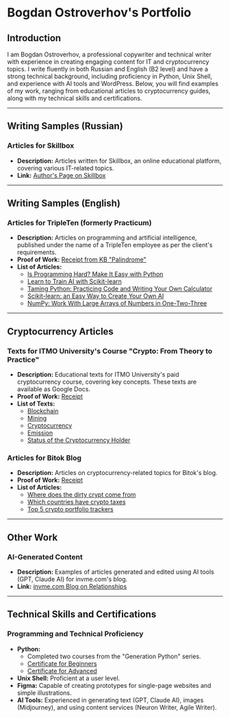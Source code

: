 # Bogdan Ostroverhov's Portfolio

## Introduction
I am Bogdan Ostroverhov, a professional copywriter and technical writer with experience in creating engaging content for IT and cryptocurrency topics. I write fluently in both Russian and English (B2 level) and have a strong technical background, including proficiency in Python, Unix Shell, and experience with AI tools and WordPress. Below, you will find examples of my work, ranging from educational articles to cryptocurrency guides, along with my technical skills and certifications.

---

## Writing Samples (Russian)

### Articles for Skillbox
- **Description:** Articles written for Skillbox, an online educational platform, covering various IT-related topics.  
- **Link:** [Author's Page on Skillbox](https://skillbox.ru/media/authors/bogdan-ostroverhov/)  

---

## Writing Samples (English)

### Articles for TripleTen (formerly Practicum)
- **Description:** Articles on programming and artificial intelligence, published under the name of a TripleTen employee as per the client's requirements.  
- **Proof of Work:** [Receipt from KB "Palindrome"](https://lknpd.nalog.ru/api/v1/receipt/236002930688/2005gq5bwz/print)  
- **List of Articles:**  
  - [Is Programming Hard? Make It Easy with Python](https://practicum.com/blog/posts/is-programming-hard-make-it-easy-with-python)  
  - [Learn to Train AI with Scikit-learn](https://practicum.com/blog/posts/learn-to-train-ai-with-scikit-learn)  
  - [Taming Python: Practicing Code and Writing Your Own Calculator](https://practicum.com/blog/posts/taming-python-practicing-code-and-writing-your-own-calculator)  
  - [Scikit-learn: an Easy Way to Create Your Own AI](https://practicum.com/blog/posts/scikit-learn-an-easy-way-to-create-your-own-ai)  
  - [NumPy: Work With Large Arrays of Numbers in One-Two-Three](https://practicum.com/blog/posts/numpy-work-with-large-arrays-of-numbers-in-one-two-three)  

---

## Cryptocurrency Articles

### Texts for ITMO University's Course "Crypto: From Theory to Practice"
- **Description:** Educational texts for ITMO University's paid cryptocurrency course, covering key concepts. These texts are available as Google Docs.  
- **Proof of Work:** [Receipt](https://lknpd.nalog.ru/api/v1/receipt/236002930688/20010l97s6/print)  
- **List of Texts:**  
  - [Blockchain](https://docs.google.com/document/d/1ViRt52ywdcKpkGkFby5YEXqIlA5EMkYOkz_SkoumXII/edit?usp=sharing)  
  - [Mining](https://docs.google.com/document/d/1C1Nqr1148GlUj57IZP8XBM0AmQSb9XkeWd8nSWwNsgE/edit?usp=sharing)  
  - [Cryptocurrency](https://docs.google.com/document/d/13n7kabRW2_BAGJ3jzHuR_TFWE4H2j-xfeZA9RKeRzyE/edit?usp=sharing)  
  - [Emission](https://docs.google.com/document/d/1opu022XOzrzBrXT1HWOyRChMe4OqFFctrcZZuSkMpI0/edit?usp=sharing)  
  - [Status of the Cryptocurrency Holder](https://docs.google.com/document/d/1lvcXOIf2OB4KxnNnO9HIPHmNvFqTU96x7ay0rusYzFs/edit?usp=sharing)  

### Articles for Bitok Blog
- **Description:** Articles on cryptocurrency-related topics for Bitok's blog.  
- **Proof of Work:** [Receipt](https://lknpd.nalog.ru/api/v1/receipt/236002930688/20010l97s6/print)  
- **List of Articles:**  
  - [Where does the dirty crypt come from](https://bitok.org/blog/dirty_crypto_aml)  
  - [Which countries have crypto taxes](https://bitok.org/blog/which_countries_have_crypto_taxes)  
  - [Top 5 crypto portfolio trackers](https://bitok.org/blog/top_crypto_trackers)  

---

## Other Work

### AI-Generated Content
- **Description:** Examples of articles generated and edited using AI tools (GPT, Claude AI) for invme.com's blog.  
- **Link:** [invme.com Blog on Relationships](https://invme.com/en/blogs/relationship)  

---

## Technical Skills and Certifications

### Programming and Technical Proficiency
- **Python:**  
  - Completed two courses from the "Generation Python" series.  
  - [Certificate for Beginners](https://stepik.org/cert/1899013)  
  - [Certificate for Advanced](https://stepik.org/cert/1941867)  
- **Unix Shell:** Proficient at a user level.  
- **Figma:** Capable of creating prototypes for single-page websites and simple illustrations.  
- **AI Tools:** Experienced in generating text (GPT, Claude AI), images (Midjourney), and using content services (Neuron Writer, Agile Writer).  
